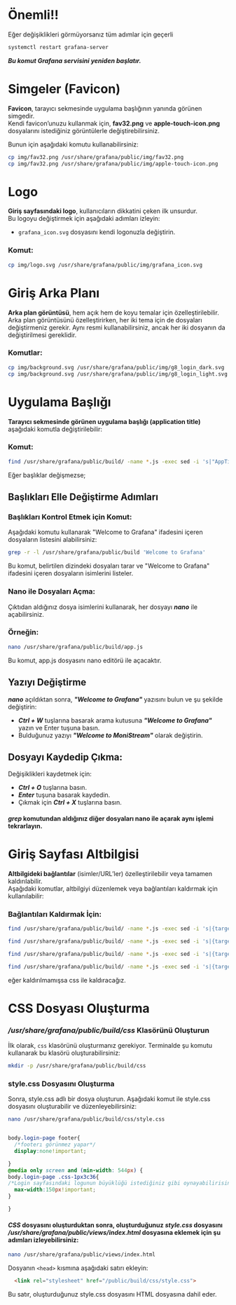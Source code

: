 # Önemli!!
Eğer değişiklikleri görmüyorsanız tüm adımlar için geçerli
```bash
systemctl restart grafana-server
```
***Bu komut Grafana servisini yeniden başlatır.***


# Simgeler (Favicon)

**Favicon**, tarayıcı sekmesinde uygulama başlığının yanında görünen simgedir.  
Kendi favicon’unuzu kullanmak için, **fav32.png** ve **apple-touch-icon.png** dosyalarını istediğiniz görüntülerle değiştirebilirsiniz.  

Bunun için aşağıdaki komutu kullanabilirsiniz:

```bash
cp img/fav32.png /usr/share/grafana/public/img/fav32.png
cp img/fav32.png /usr/share/grafana/public/img/apple-touch-icon.png
```
# Logo

**Giriş sayfasındaki logo**, kullanıcıların dikkatini çeken ilk unsurdur.  
Bu logoyu değiştirmek için aşağıdaki adımları izleyin:

- `grafana_icon.svg` dosyasını kendi logonuzla değiştirin.

### Komut:
```bash
cp img/logo.svg /usr/share/grafana/public/img/grafana_icon.svg
```

# Giriş Arka Planı

**Arka plan görüntüsü**, hem açık hem de koyu temalar için özelleştirilebilir.  
Arka plan görüntüsünü özelleştirirken, her iki tema için de dosyaları değiştirmeniz gerekir. Aynı resmi kullanabilirsiniz, ancak her iki dosyanın da değiştirilmesi gereklidir.

### Komutlar:
```bash
cp img/background.svg /usr/share/grafana/public/img/g8_login_dark.svg
cp img/background.svg /usr/share/grafana/public/img/g8_login_light.svg
```
# Uygulama Başlığı

**Tarayıcı sekmesinde görünen uygulama başlığı (application title)** aşağıdaki komutla değiştirilebilir:

### Komut:
```bash
find /usr/share/grafana/public/build/ -name *.js -exec sed -i 's|"AppTitle","Grafana")|"AppTitle","MoniStream")|g' {} \;
```
Eğer başlıklar değişmezse;
## Başlıkları Elle Değiştirme Adımları

### Başlıkları Kontrol Etmek için Komut:
Aşağıdaki komutu kullanarak "Welcome to Grafana" ifadesini içeren dosyaların listesini alabilirsiniz:

```bash
grep -r -l /usr/share/grafana/public/build 'Welcome to Grafana'
```
Bu komut, belirtilen dizindeki dosyaları tarar ve "Welcome to Grafana" ifadesini içeren dosyaların isimlerini listeler.

### Nano ile Dosyaları Açma:
Çıktıdan aldığınız dosya isimlerini kullanarak, her dosyayı ***nano*** ile açabilirsiniz.
### Örneğin:
```bash
nano /usr/share/grafana/public/build/app.js
```
Bu komut, app.js dosyasını nano editörü ile açacaktır.

## Yazıyı Değiştirme

***nano*** açıldıktan sonra, ***"Welcome to Grafana"*** yazısını bulun ve şu şekilde değiştirin:

- ***Ctrl + W*** tuşlarına basarak arama kutusuna ***"Welcome to Grafana"*** yazın ve Enter tuşuna basın.
- Bulduğunuz yazıyı ***"Welcome to MoniStream"*** olarak değiştirin.

## Dosyayı Kaydedip Çıkma:

Değişiklikleri kaydetmek için:

- ***Ctrl + O*** tuşlarına basın.
- ***Enter*** tuşuna basarak kaydedin.
- Çıkmak için ***Ctrl + X*** tuşlarına basın.

#### ***grep*** komutundan aldığınız diğer dosyaları nano ile açarak aynı işlemi tekrarlayın.

# Giriş Sayfası Altbilgisi

**Altbilgideki bağlantılar** (isimler/URL’ler) özelleştirilebilir veya tamamen kaldırılabilir.  
Aşağıdaki komutlar, altbilgiyi düzenlemek veya bağlantıları kaldırmak için kullanılabilir:

### Bağlantıları Kaldırmak İçin:

```bash
find /usr/share/grafana/public/build/ -name *.js -exec sed -i 's|{target:"_blank",id:"documentation",text:(0,r.t)("nav.help/documentation","Documentation"),icon:"document-info",url:"https://grafana.com/docs/grafana/latest/?utm_source=grafana_footer"},{target:"_blank",id:"support",text:(0,r.t)("nav.help/support","Support"),icon:"question-circle",url:"https://grafana.com/products/enterprise/?utm_source=grafana_footer"},{target:"_blank",id:"community",text:(0,r.t)("nav.help/community","Community"),icon:"comments-alt",url:"https://community.grafana.com/?utm_source=grafana_footer"}||g' {} \;
```
```bash
find /usr/share/grafana/public/build/ -name *.js -exec sed -i 's|{target:"_blank",id:"version",text:`${e.edition}${s}`,url:t.licenseUrl}||g' {} \;
```
```bash
find /usr/share/grafana/public/build/ -name *.js -exec sed -i 's|{target:"_blank",id:"version",text:`v${e.version} (${e.commit})`,url:i?"https://github.com/grafana/grafana/blob/main/CHANGELOG.md":void 0}||g' {} \;
```
```bash
find /usr/share/grafana/public/build/ -name *.js -exec sed -i 's|{target:"_blank",id:"updateVersion",text:"New version available!",icon:"download-alt",url:"https://grafana.com/grafana/download?utm_source=grafana_footer"}||g' {} \;
```

eğer kaldırılmamışsa css ile kaldıracağız.

# CSS Dosyası Oluşturma
### ***/usr/share/grafana/public/build/css*** Klasörünü Oluşturun

İlk olarak, `css` klasörünü oluşturmanız gerekiyor. Terminalde şu komutu kullanarak bu klasörü oluşturabilirsiniz:

```bash
mkdir -p /usr/share/grafana/public/build/css
```
### style.css Dosyasını Oluşturma

Sonra, style.css adlı bir dosya oluşturun. Aşağıdaki komut ile style.css dosyasını oluşturabilir ve düzenleyebilirsiniz:
```bash
nano /usr/share/grafana/public/build/css/style.css
```
```CSS

body.login-page footer{
  /*footerı görünmez yapar*/
  display:none!important;

}
@media only screen and (min-width: 544px) {
body.login-page .css-1px3c36{
/*Login sayfasındaki logunun büyüklüğü istediğiniz gibi oynayabilirisiniz.*/
  max-width:150px!important;
}

}
```

#### ***CSS*** dosyasını oluşturduktan sonra, oluşturduğunuz ***style.css*** dosyasını ***/usr/share/grafana/public/views/index.html*** dosyasına eklemek için şu adımları izleyebilirsiniz:


```bash
nano /usr/share/grafana/public/views/index.html
```
Dosyanın ```<head>``` kısmına aşağıdaki satırı ekleyin:
```html
  <link rel="stylesheet" href="/public/build/css/style.css">
```
Bu satır, oluşturduğunuz style.css dosyasını HTML dosyasına dahil eder.
 
